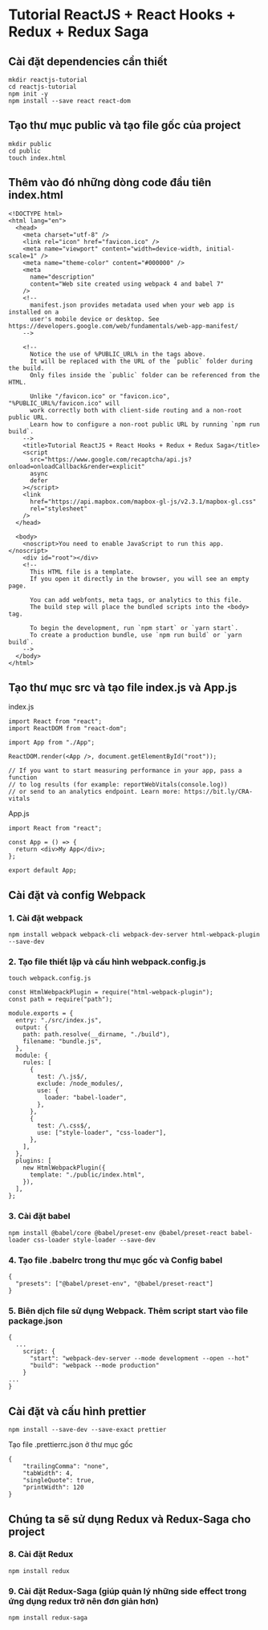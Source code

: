 # Tutorial ReactJS + React Hooks + Redux + Redux Saga

## Cài đặt dependencies cần thiết

```
mkdir reactjs-tutorial
cd reactjs-tutorial
npm init -y
npm install --save react react-dom
```

## Tạo thư mục public và tạo file gốc của project

```
mkdir public
cd public
touch index.html
```

## Thêm vào đó những dòng code đầu tiên index.html

```
<!DOCTYPE html>
<html lang="en">
  <head>
    <meta charset="utf-8" />
    <link rel="icon" href="favicon.ico" />
    <meta name="viewport" content="width=device-width, initial-scale=1" />
    <meta name="theme-color" content="#000000" />
    <meta
      name="description"
      content="Web site created using webpack 4 and babel 7"
    />
    <!--
      manifest.json provides metadata used when your web app is installed on a
      user's mobile device or desktop. See https://developers.google.com/web/fundamentals/web-app-manifest/
    -->

    <!--
      Notice the use of %PUBLIC_URL% in the tags above.
      It will be replaced with the URL of the `public` folder during the build.
      Only files inside the `public` folder can be referenced from the HTML.

      Unlike "/favicon.ico" or "favicon.ico", "%PUBLIC_URL%/favicon.ico" will
      work correctly both with client-side routing and a non-root public URL.
      Learn how to configure a non-root public URL by running `npm run build`.
    -->
    <title>Tutorial ReactJS + React Hooks + Redux + Redux Saga</title>
    <script
      src="https://www.google.com/recaptcha/api.js?onload=onloadCallback&render=explicit"
      async
      defer
    ></script>
    <link
      href="https://api.mapbox.com/mapbox-gl-js/v2.3.1/mapbox-gl.css"
      rel="stylesheet"
    />
  </head>

  <body>
    <noscript>You need to enable JavaScript to run this app.</noscript>
    <div id="root"></div>
    <!--
      This HTML file is a template.
      If you open it directly in the browser, you will see an empty page.

      You can add webfonts, meta tags, or analytics to this file.
      The build step will place the bundled scripts into the <body> tag.

      To begin the development, run `npm start` or `yarn start`.
      To create a production bundle, use `npm run build` or `yarn build`.
    -->
  </body>
</html>

```

## Tạo thư mục src và tạo file index.js và App.js

index.js

```
import React from "react";
import ReactDOM from "react-dom";

import App from "./App";

ReactDOM.render(<App />, document.getElementById("root"));

// If you want to start measuring performance in your app, pass a function
// to log results (for example: reportWebVitals(console.log))
// or send to an analytics endpoint. Learn more: https://bit.ly/CRA-vitals

```

App.js

```
import React from "react";

const App = () => {
  return <div>My App</div>;
};

export default App;

```

## Cài đặt và config Webpack

### 1. Cài đặt webpack

```
npm install webpack webpack-cli webpack-dev-server html-webpack-plugin --save-dev
```

### 2. Tạo file thiết lập và cấu hình webpack.config.js

```
touch webpack.config.js
```

```
const HtmlWebpackPlugin = require("html-webpack-plugin");
const path = require("path");

module.exports = {
  entry: "./src/index.js",
  output: {
    path: path.resolve(__dirname, "./build"),
    filename: "bundle.js",
  },
  module: {
    rules: [
      {
        test: /\.js$/,
        exclude: /node_modules/,
        use: {
          loader: "babel-loader",
        },
      },
      {
        test: /\.css$/,
        use: ["style-loader", "css-loader"],
      },
    ],
  },
  plugins: [
    new HtmlWebpackPlugin({
      template: "./public/index.html",
    }),
  ],
};

```

### 3. Cài đặt babel

```
npm install @babel/core @babel/preset-env @babel/preset-react babel-loader css-loader style-loader --save-dev
```

### 4. Tạo file .babelrc trong thư mục gốc và Config babel

```
{
  "presets": ["@babel/preset-env", "@babel/preset-react"]
}
```

### 5. Biên dịch file sử dụng Webpack. Thêm script start vào file package.json

```
{
  ...
    script: {
      "start": "webpack-dev-server --mode development --open --hot"
      "build": "webpack --mode production"
    }
...
}
```

## Cài đặt và cấu hình prettier

```
npm install --save-dev --save-exact prettier
```

Tạo file .prettierrc.json ở thư mục gốc

```
{
    "trailingComma": "none",
    "tabWidth": 4,
    "singleQuote": true,
    "printWidth": 120
}
```

## Chúng ta sẽ sử dụng Redux và Redux-Saga cho project

### 8. Cài đặt Redux

```
npm install redux
```

### 9. Cài đặt Redux-Saga (giúp quản lý những side effect trong ứng dụng redux trở nên đơn giản hơn)

```
npm install redux-saga
```
